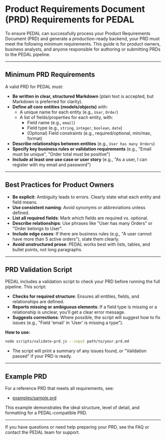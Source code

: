 # Product Requirements Document (PRD) Requirements for PEDAL

To ensure PEDAL can successfully process your Product Requirements Document (PRD) and generate a production-ready backend, your PRD must meet the following minimum requirements. This guide is for product owners, business analysts, and anyone responsible for authoring or submitting PRDs to the PEDAL pipeline.

---

## Minimum PRD Requirements

A valid PRD for PEDAL must:

- **Be written in clear, structured Markdown** (plain text is accepted, but Markdown is preferred for clarity).
- **Define all core entities (models/objects)** with:
  - A unique name for each entity (e.g., `User`, `Order`)
  - A list of fields/properties for each entity, with:
    - Field name (e.g., `email`)
    - Field type (e.g., `string`, `integer`, `boolean`, `date`)
    - (Optional) Field constraints (e.g., required/optional, min/max, format)
- **Describe relationships between entities** (e.g., `User has many Orders`)
- **Specify key business rules or validation requirements** (e.g., "Email must be unique", "Order total must be positive")
- **Include at least one use case or user story** (e.g., "As a user, I can register with my email and password")

---

## Best Practices for Product Owners

- **Be explicit**: Ambiguity leads to errors. Clearly state what each entity and field means.
- **Use consistent naming**: Avoid synonyms or abbreviations unless defined.
- **List all required fields**: Mark which fields are required vs. optional.
- **Describe relationships**: Use phrases like "User has many Orders" or "Order belongs to User".
- **Include edge cases**: If there are business rules (e.g., "A user cannot have more than 5 active orders"), state them clearly.
- **Avoid unstructured prose**: PEDAL works best with lists, tables, and bullet points, not long paragraphs.

---

## PRD Validation Script

PEDAL includes a validation script to check your PRD before running the full pipeline. This script:

- **Checks for required structure**: Ensures all entities, fields, and relationships are defined.
- **Reports missing or ambiguous elements**: If a field type is missing or a relationship is unclear, you'll get a clear error message.
- **Suggests corrections**: Where possible, the script will suggest how to fix issues (e.g., "Field 'email' in 'User' is missing a type").

**How to use:**
```bash
node scripts/validate-prd.js --input path/to/your.prd.md
```
- The script will print a summary of any issues found, or "Validation passed" if your PRD is ready.

---

## Example PRD

For a reference PRD that meets all requirements, see:
- [examples/sample.prd](../examples/sample.prd)

This example demonstrates the ideal structure, level of detail, and formatting for a PEDAL-compatible PRD.

---

If you have questions or need help preparing your PRD, see the FAQ or contact the PEDAL team for support. 